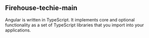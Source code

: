 ## Firehouse-techie-main

 Angular is written in TypeScript. It implements core and optional functionality as a set of TypeScript libraries that you import into your applications.
